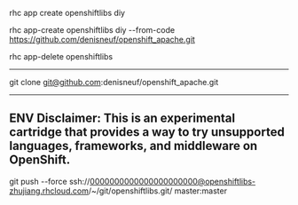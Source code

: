 rhc app create openshiftlibs diy

rhc app-create openshiftlibs diy --from-code https://github.com/denisneuf/openshift_apache.git

rhc app-delete openshiftlibs

-------------------------------------

git clone git@github.com:denisneuf/openshift_apache.git

---------------------------------------------
ENV
 Disclaimer: This is an experimental cartridge that provides a way to try unsupported languages, frameworks, and middleware on OpenShift.
---------------------------------------------

git push --force ssh://0000000000000000000000@openshiftlibs-zhujiang.rhcloud.com/~/git/openshiftlibs.git/ master:master
